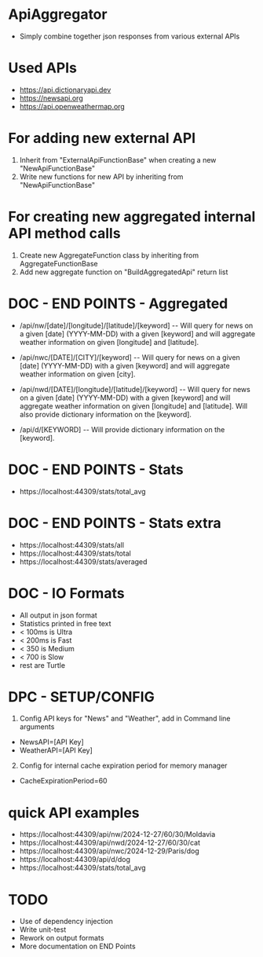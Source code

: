 # ApiAggregator
- Simply combine together json responses from various external APIs

# Used APIs
- https://api.dictionaryapi.dev
- https://newsapi.org
- https://api.openweathermap.org

# For adding new external API
1. Inherit from "ExternalApiFunctionBase" when creating a new "NewApiFunctionBase"
2. Write new functions for new API by inheriting from "NewApiFunctionBase"

# For creating new aggregated internal API method calls
1. Create new AggregateFunction class by inheriting from AggregateFunctionBase
2. Add new aggregate function on "BuildAggregatedApi" return list

# DOC - END POINTS - Aggregated
- /api/nw/[date]/[longitude]/[latitude]/[keyword]
-- Will query for news on a given [date] (YYYY-MM-DD) with a given [keyword] and will aggregate weather information on given [longitude] and [latitude].

- /api/nwc/[DATE]/[CITY]/[keyword]
-- Will query for news on a given [date] (YYYY-MM-DD) with a given [keyword] and will aggregate weather information on given [city].

- /api/nwd/[DATE]/[longitude]/[latitude]/[keyword]
-- Will query for news on a given [date] (YYYY-MM-DD) with a given [keyword] and will aggregate weather information on given [longitude] and [latitude]. Will also provide dictionary information on the [keyword].

- /api/d/[KEYWORD]
-- Will provide dictionary information on the [keyword].

# DOC - END POINTS - Stats
- https://localhost:44309/stats/total_avg

# DOC - END POINTS - Stats extra
- https://localhost:44309/stats/all
- https://localhost:44309/stats/total
- https://localhost:44309/stats/averaged

# DOC - IO Formats
- All output in json format
- Statistics printed in free text
- < 100ms is Ultra
- < 200ms is Fast
- < 350 is Medium
- < 700 is Slow
- rest are Turtle

# DPC - SETUP/CONFIG
1. Config API keys for "News" and "Weather", add in Command line arguments 
- NewsAPI=[API Key]
- WeatherAPI=[API Key]
2. Config for internal cache expiration period for memory manager
- CacheExpirationPeriod=60

# quick API examples
- https://localhost:44309/api/nw/2024-12-27/60/30/Moldavia
- https://localhost:44309/api/nwd/2024-12-27/60/30/cat
- https://localhost:44309/api/nwc/2024-12-29/Paris/dog
- https://localhost:44309/api/d/dog
- https://localhost:44309/stats/total_avg

# TODO
- Use of dependency injection
- Write unit-test
- Rework on output formats
- More documentation on END Points